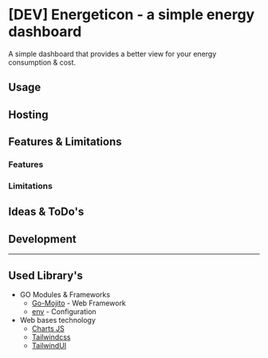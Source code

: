 # [DEV] Energeticon - a simple energy dashboard

A simple dashboard that provides a better view for your energy consumption & cost.



## Usage

## Hosting

## Features & Limitations

### Features

### Limitations

## Ideas & ToDo's

## Development


---

## Used Library's

- GO Modules & Frameworks
  - [Go-Mojito](https://go-mojito.infinytum.co/) - Web Framework
  - [env](https://github.com/caarlos0/env) - Configuration
- Web bases technology
  - [Charts JS](https://www.chartjs.org/)
  - [Tailwindcss](https://tailwindcss.com/)
  - [TailwindUI](https://tailwindui.com/components)